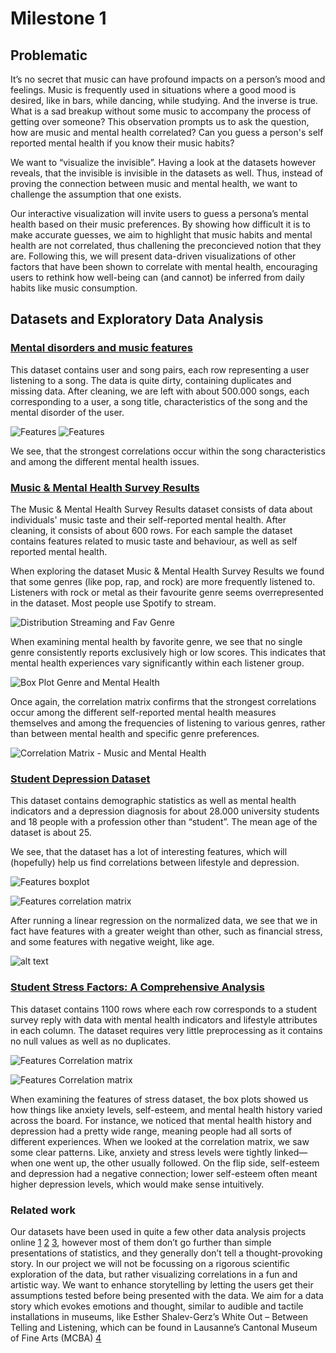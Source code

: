 # Milestone 1 

## Problematic

It’s no secret that music can have profound impacts on a person’s mood and feelings. Music is frequently used in situations where a good mood is desired, like in bars, while dancing, while studying. And the inverse is true. What is a sad breakup without some music to accompany the process of getting over someone? This observation prompts us to ask the question, how are music and mental health correlated? Can you guess a person's self reported mental health if you know their music habits?

We want to  “visualize the invisible”. Having a look at the datasets however reveals, that the invisible is invisible in the datasets as well. Thus, instead of proving the connection between music and mental health, we want to challenge the assumption that one exists. 

Our interactive visualization will invite users to guess a persona’s mental health based on their music preferences. By showing how difficult it is to make accurate guesses, we aim to highlight that music habits and mental health are not correlated, thus challening the preconcieved notion that they are. Following this, we will present data-driven visualizations of other factors that have been shown to correlate with mental health, encouraging users to rethink how well-being can (and cannot) be inferred from daily habits like music consumption.


## Datasets and Exploratory Data Analysis

### [Mental disorders and music features](https://www.kaggle.com/datasets/chlobon/mental-disorders-and-music-features/data)

This dataset contains user and song pairs, each row representing a user listening to a song. The data is quite dirty, containing duplicates and missing data. After cleaning, we are left with about 500.000 songs, each corresponding to a user, a song title, characteristics of the song and the mental disorder of the user.

![Features ](images/Stress_factor_dataset/disorder_count.png)
![Features ](images/Stress_factor_dataset/correlation_matrix_heatmap.png)

We see, that the strongest correlations occur within the song characteristics and among the different mental health issues. 

### [Music & Mental Health Survey Results](https://www.kaggle.com/datasets/catherinerasgaitis/mxmh-survey-results)

The Music & Mental Health Survey Results dataset consists of data about individuals' music taste and their self-reported mental health. After cleaning, it consists of about 600 rows. For each sample the dataset contains features related to  music taste and behaviour, as well as self reported mental health.

 When exploring the dataset Music & Mental Health Survey Results we found that some genres (like pop, rap, and rock) are more frequently listened to. Listeners with rock  or metal as their favourite genre seems overrepresented in the dataset. Most people use Spotify to stream.

 ![Distribution Streaming and Fav Genre](images/music_and_mental_health_dataset/distribution_streaming_and_fav_genre_mxmh.png)

 When examining mental health by favorite genre, we see that no single genre consistently reports exclusively high or low scores. This indicates that mental health experiences vary significantly within each listener group. 

 ![Box Plot Genre and Mental Health](images/music_and_mental_health_dataset/box_plot_genre_mental_health_mxmh.png)
 
 Once again, the correlation matrix confirms that the strongest correlations occur among the different self-reported mental health measures themselves and among the frequencies of listening to various genres, rather than between mental health and specific genre preferences.

 ![Correlation Matrix - Music and Mental Health](images/music_and_mental_health_dataset/correlation_matrix_mxmh.png)

### [Student Depression Dataset](https://www.kaggle.com/datasets/hopesb/student-depression-dataset?resource=download)

This dataset contains demographic statistics as well as mental health indicators and a depression diagnosis for about 28.000 university students and 18 people with a profession other than “student”. The mean age of the dataset is about 25. 

We see, that the dataset has a lot of interesting features, which will (hopefully) help us find correlations between lifestyle and depression.

![Features boxplot](images/student_depression_dataset/Features_boxplot.png)

![Features correlation matrix](images/student_depression_dataset/Features_correlation_matrix.png)

After running a linear regression on the normalized data, we see that we in fact have features with a greater weight than other, such as financial stress, and some features with negative weight, like age.

![alt text](images/student_depression_dataset/Features_linreg_weight.png)

### [Student Stress Factors: A Comprehensive Analysis](https://www.kaggle.com/datasets/rxnach/student-stress-factors-a-comprehensive-analysis/data)

This dataset contains 1100 rows where each row corresponds to a student survey reply with data with mental health indicators and lifestyle attributes in each column. The dataset requires very little preprocessing as it contains no null values as well as no duplicates. 

![Features Correlation matrix ](images/Stress_factor_dataset/Corr_ment.png)

![Features Correlation matrix ](images/Stress_factor_dataset/box_plots_distribution.png)

When examining the features of stress dataset, the box plots showed us how things like anxiety levels, self-esteem, and mental health history varied across the board. For instance, we noticed that mental health history and depression had a pretty wide range, meaning people had all sorts of different experiences.
When we looked at the correlation matrix, we saw some clear patterns. Like, anxiety and stress levels were tightly linked—when one went up, the other usually followed. On the flip side, self-esteem and depression had a negative connection; lower self-esteem often meant higher depression levels, which would make sense intuitively.


### Related work

Our datasets have been used in quite a few other data analysis projects online [1] [2] [3], however most of them don’t go further than simple presentations of statistics, and they generally don’t tell a thought-provoking story. In our project we will not be focussing on a rigorous scientific exploration of the data, but rather visualizing correlations in a fun and artistic way. We want to enhance storytelling by letting the users get their assumptions tested before being presented with the data. We aim for a data story which evokes emotions and thought, similar to audible and tactile installations in museums, like Esther Shalev-Gerz’s White Out – Between Telling and Listening, which can be found in Lausanne’s Cantonal Museum of Fine Arts (MCBA) [4]


[1]:  https://www.kaggle.com/datasets/catherinerasgaitis/mxmh-survey-results/code

[2]: https://www.kaggle.com/datasets/hopesb/student-depression-dataset/code

[3]: https://www.kaggle.com/datasets/rxnach/student-stress-factors-a-comprehensive-analysis/code

[4]: https://www.mcba.ch/en/collection/white-out-between-telling-and-listening-2/



